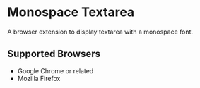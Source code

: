 Monospace Textarea
==================

A browser extension to display textarea with a monospace font.

Supported Browsers
------------------

* Google Chrome or related
* Mozilla Firefox
